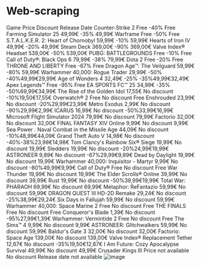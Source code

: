 # Web-scraping
Game	Price	Discount	Release Date
Counter-Strike 2	Free	-40%	Free
Farming Simulator 25	49,99€	-35%	49,99€
Warframe	Free	-50%	Free
S.T.A.L.K.E.R. 2: Heart of Chornobyl	59,99€	-10%	59,99€
Hearts of Iron IV	49,99€	-20%	49,99€
Steam Deck	369,00€	-90%	369,00€
Valve Index® Headset	539,00€	-50%	539,00€
PUBG: BATTLEGROUNDS	Free	-10%	Free
Call of Duty®: Black Ops 6	79,99€	-38%	79,99€
Dota 2	Free	-20%	Free
THRONE AND LIBERTY	Free	-67%	Free
Dragon Age™: The Veilguard	59,99€	-80%	59,99€
Warhammer 40,000: Rogue Trader	29,99€	-50%	-40%49,99€29,99€
Age of Wonders 4	32,49€	-25%	-35%49,99€32,49€
Apex Legends™	Free	-95%	Free
EA SPORTS FC™ 25	34,99€	-35%	-50%69,99€34,99€
The Rise of the Golden Idol	17,55€	No discount	-10%19,50€17,55€
Overwatch® 2	Free	No discount	Free
Enshrouded	23,99€	No discount	-20%29,99€23,99€
Metro Exodus	2,99€	No discount	-90%29,99€2,99€
ICARUS	16,99€	No discount	-50%33,99€16,99€
Microsoft Flight Simulator 2024	79,99€	No discount	79,99€
Factorio	32,00€	No discount	32,00€
FINAL FANTASY XIV Online	9,99€	No discount	9,99€
Sea Power : Naval Combat in the Missile Age	44,09€	No discount	-10%48,99€44,09€
Grand Theft Auto V	14,98€	No discount	-40%-38%23,98€14,98€
Tom Clancy's Rainbow Six® Siege	19,99€	No discount	19,99€
Sledders	19,99€	No discount	-20%24,99€19,99€
ASTRONEER	9,89€	No discount	-67%29,99€9,89€
Dead by Daylight	19,99€	No discount	19,99€
Warhammer 40,000: Inquisitor - Martyr	9,99€	No discount	-80%49,99€9,99€
Call of Duty®	Free	No discount	Free
War Thunder	19,99€	No discount	19,99€
The Elder Scrolls® Online	39,99€	No discount	39,99€
Rust	19,99€	No discount	-50%39,99€19,99€
Total War: PHARAOH	69,99€	No discount	69,99€
Metaphor: ReFantazio	59,99€	No discount	59,99€
DRAGON QUEST III HD-2D Remake	29,24€	No discount	-25%38,99€29,24€
Six Days in Fallujah	59,99€	No discount	59,99€
Warhammer 40,000: Space Marine 2	Free	No discount	Free
THE FINALS	Free	No discount	Free
Conqueror's Blade	1,39€	No discount	-95%27,99€1,39€
Warhammer: Vermintide 2	Free	No discount	Free
The Sims™ 4	9,99€	No discount	9,99€
ASTRONEER: Glitchwalkers	59,99€	No discount	59,99€
Baldur's Gate 3	32,00€	No discount	32,00€
Factorio: Space Age	139,00€	No discount	139,00€
Valve Index® Replacement Tether	12,67€	No discount	-35%19,50€12,67€
I Am Future: Cozy Apocalypse Survival	49,99€	No discount	49,99€
Crusader Kings III	Price not available	No discount	Release date not available
![image](https://github.com/user-attachments/assets/fa0488ce-5a98-4705-a275-670840e5f157)
